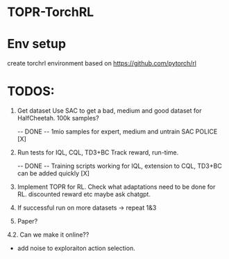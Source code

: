 # TOPR-TorchRL

# Env setup

create torchrl environment based on https://github.com/pytorch/rl


# TODOS:

1. Get dataset
  Use SAC to get a bad, medium and good dataset for HalfCheetah. 100k samples?

    -- DONE -- 1mio samples for expert, medium and untrain SAC POLICE [X]

2. Run tests for IQL, CQL, TD3+BC
  Track reward, run-time.

    -- DONE -- Training scripts working for IQL, extension to CQL, TD3+BC can be added quickly [X]

3. Implement TOPR for RL. Check what adaptations need to be done for RL. discounted reward etc maybe ask chatgpt.


4. If successful run on more datasets -> repeat 1&3
5. Paper?

4.2. Can we make it online??
 - add noise to exploraiton action selection.